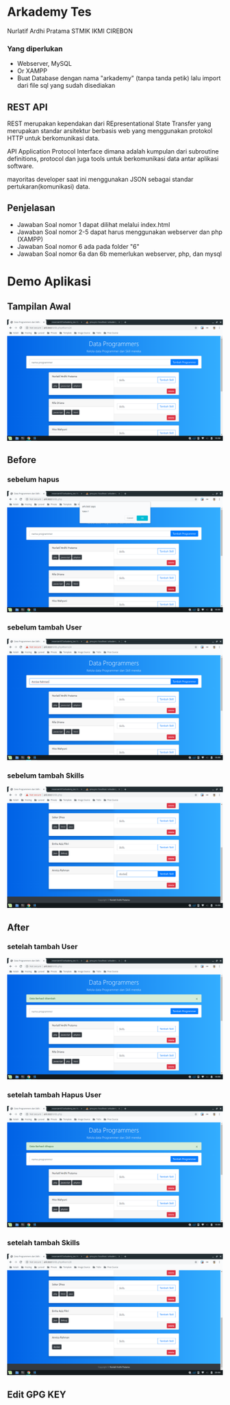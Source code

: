 # Arkademy Tes
Nurlatif Ardhi Pratama
STMIK IKMI CIREBON

### Yang diperlukan

- Webserver, MySQL
- Or XAMPP
- Buat Database dengan nama "arkademy" (tanpa tanda petik) lalu import dari file sql yang sudah disediakan

## REST API
REST merupakan kependakan dari REpresentational State Transfer yang merupakan standar arsitektur berbasis web yang menggunakan protokol HTTP untuk berkomunikasi data.

API Application Protocol Interface dimana adalah kumpulan dari subroutine definitions, protocol dan juga tools untuk berkomunikasi data antar aplikasi software.

mayoritas developer saat ini menggunakan JSON sebagai standar pertukaran(komunikasi) data.

## Penjelasan
- Jawaban Soal nomor 1 dapat dilihat melalui index.html
- Jawaban Soal nomor 2-5 dapat harus menggunakan webserver dan php (XAMPP)
- Jawaban Soal nomor 6 ada pada folder "6"
- Jawaban Soal nomor 6a dan 6b memerlukan webserver, php, dan mysql

# Demo Aplikasi

## Tampilan Awal
![](https://github.com/reserviert97/arkademy_tes/blob/master/image/tampilan.png)

## Before
### sebelum hapus
![](https://github.com/reserviert97/arkademy_tes/blob/master/image/sebelum_hapus.png)

### sebelum tambah User
![](https://github.com/reserviert97/arkademy_tes/blob/master/image/sebelum_tambah.png)

### sebelum tambah Skills
![](https://github.com/reserviert97/arkademy_tes/blob/master/image/tambah_skills.png)

## After

### setelah tambah User
![](https://github.com/reserviert97/arkademy_tes/blob/master/image/setelah_tambah.png)

### setelah tambah Hapus User
![](https://github.com/reserviert97/arkademy_tes/blob/master/image/setelah_hapus.png)

### setelah tambah Skills
![](https://github.com/reserviert97/arkademy_tes/blob/master/image/tambah_skill_after.png)


## Edit GPG KEY

